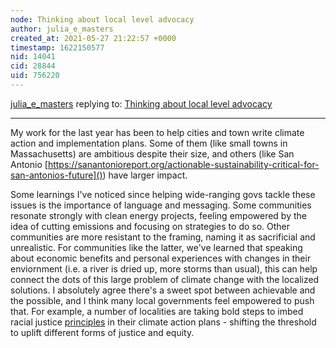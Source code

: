 ```yaml
---
node: Thinking about local level advocacy
author: julia_e_masters
created_at: 2021-05-27 21:22:57 +0000
timestamp: 1622150577
nid: 14041
cid: 28844
uid: 756220
---
```




[julia_e_masters](../profile/julia_e_masters) replying to: [Thinking about local level advocacy](../notes/stevie/03-20-2017/thinking-about-local-level-advocacy)

----
My work for the last year has been to help cities and town write climate action and implementation plans.  Some of them (like small towns in Massachusetts) are ambitious despite their size, and others (like San Antonio [https://sanantonioreport.org/actionable-sustainability-critical-for-san-antonios-future]()) have larger impact.

Some learnings I've noticed since helping wide-ranging govs tackle these issues is the importance of language and messaging.  Some communities resonate strongly with clean energy projects, feeling empowered by the idea of cutting emissions and focusing on strategies to do so.  Other communities are more resistant to the framing, naming it as sacrificial and unrealistic.  For communities like the latter, we've learned that speaking about economic benefits and personal experiences with changes in their enviornment (i.e. a river is dried up, more storms than usual), this can help connect the dots of this large problem of climate change with the localized solutions.  I absolutely agree there's a sweet spot between achievable and the possible, and I think many local governments feel empowered to push that.  For example, a number of localities are taking bold steps to imbed racial justice [principles](https://www.greenbiz.com/article/8-cities-share-how-racial-justice-embedded-their-climate-plans) in their climate action plans - shifting the threshold to uplift different forms of justice and equity.